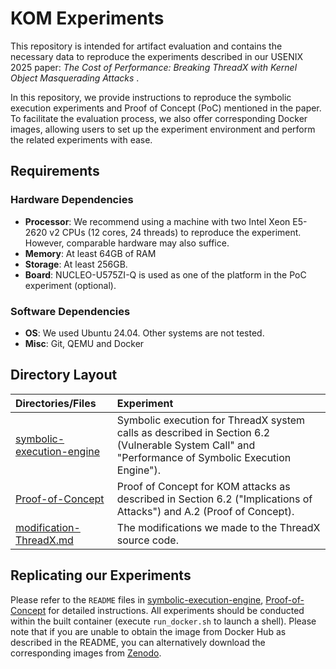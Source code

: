 # KOM Experiments

This repository is intended for artifact evaluation and contains the necessary data to reproduce the experiments described in our USENIX 2025 paper:  *The Cost of Performance: Breaking ThreadX with Kernel Object Masquerading Attacks* .

In this repository, we provide instructions to reproduce the symbolic execution experiments and Proof of Concept (PoC) mentioned in the paper. To facilitate the evaluation process, we also offer corresponding Docker images, allowing users to set up the experiment environment and perform the related experiments with ease.

## Requirements

### Hardware Dependencies

* **Processor**: We recommend using a machine with two Intel Xeon E5-2620 v2 CPUs (12 cores, 24 threads) to reproduce the experiment. However, comparable hardware may also suffice.
* **Memory**: At least 64GB of RAM
* **Storage**: At least 256GB.
* **Board**: NUCLEO-U575ZI-Q is used as one of the platform in the PoC experiment (optional).

### Software Dependencies

* **OS**: We used Ubuntu 24.04. Other systems are not tested.
* **Misc**: Git, QEMU and Docker

## Directory Layout

| Directories/Files                                     | Experiment                                                                                                                                        |
| :---------------------------------------------------- | :------------------------------------------------------------------------------------------------------------------------------------------------ |
| [symbolic-execution-engine](./symbolic-execution-engine) | Symbolic execution for ThreadX system calls as described in Section 6.2 (Vulnerable System Call" and "Performance of Symbolic Execution Engine"). |
| [Proof-of-Concept](./Proof-of-Concept)                   | Proof of Concept for KOM attacks as described in Section 6.2 ("Implications of Attacks") and A.2 (Proof of Concept).                              |
| [modification-ThreadX.md](./modification-ThreadX.md)     | The modifications we made to the ThreadX source code.                                                                                             |

## Replicating our Experiments

Please refer to the `README` files in [symbolic-execution-engine](./symbolic-execution-engine), [Proof-of-Concept](./Proof-of-Concept) for detailed instructions. All experiments should be conducted within the built container (execute `run_docker.sh` to launch a shell). Please note that if you are unable to obtain the image from Docker Hub as described in the README, you can alternatively download the corresponding images from [Zenodo](https://doi.org/10.5281/zenodo.14643155).

<!-- ## (TODO)Badges
<p float="left">
<img src="./assets/usenixbadges-available.svg" width="15%">
<img src="./assets/usenixbadges-functional.svg" width="15%">
<img src="./assets/usenixbadges-reproduced.svg" width="15%">
</p> -->
